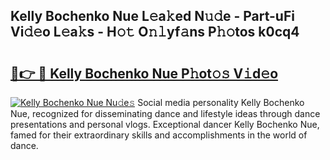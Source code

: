 ## Kelly Bochenko Nue L𝚎a𝚔ed N𝚞𝚍e - Part-uFi Vi𝚍𝚎o L𝚎a𝚔s - H𝚘𝚝 O𝚗𝚕yf𝚊ns P𝚑𝚘tos k0cq4

# <h2><a href="http://kf1nqbo.oniu.top/?m=Kelly+Bochenko+Nue">🔗👉 🔴 Kelly Bochenko Nue P𝚑ot𝚘𝚜 V𝚒d𝚎o</a></h2>

[![Kelly Bochenko Nue Nu𝚍e𝚜](https://i.imgur.com/0qMVB7G.gif)](http://kf1nqbo.oniu.top/?m=Kelly+Bochenko+Nue)
Social media personality Kelly Bochenko Nue, recognized for disseminating dance and lifestyle ideas through dance presentations and personal vlogs. Exceptional dancer Kelly Bochenko Nue, famed for their extraordinary skills and accomplishments in the world of dance.  

